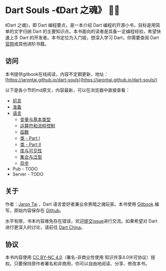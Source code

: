 # Dart Souls -《Dart 之魂》 🎯🔥

《Dart 之魂》，即 Dart 编程要点，是一本介绍 Dart 编程的开源小书，目标是用简单的文字归纳 Dart 的主要知识点。本书面向的读者是具备一定编程经验，希望快速上手 Dart 的开发者。本书定位为入门级，想深入学习 Dart，你需要查阅 Dart [官网](https://dart.dev/)或其他进阶书籍。

## 访问

本书提供gitbook在线阅读，内容不定期更新，地址：[https://jarontai.github.io/dart-souls](https://jarontai.github.io/dart-souls/) 

以下是各小节的md原文，内容最新，可以在浏览器中直接查看：

* [前言](https://github.com/jarontai/dart-souls/blob/master/foreword.md)
* [准备](https://github.com/jarontai/dart-souls/blob/master/setup.md)
* [语言](https://github.com/jarontai/dart-souls/blob/master/language/index.md)
  * [变量与基本类型](https://github.com/jarontai/dart-souls/blob/master/language/basics.md)
  * [运算符和流程控制](https://github.com/jarontai/dart-souls/blob/master/language/operators.md)
  * [函数](https://github.com/jarontai/dart-souls/blob/master/language/function.md)
  * [类 - Part I](https://github.com/jarontai/dart-souls/blob/master/language/class_i.md)
  * [类 - Part II](https://github.com/jarontai/dart-souls/blob/master/language/class_ii.md)
  * [库与可见性](https://github.com/jarontai/dart-souls/blob/master/language/visibility.md)
  * [集合与泛型](https://github.com/jarontai/dart-souls/blob/master/language/collections.md)
  * [异步](https://github.com/jarontai/dart-souls/blob/master/language/async.md)
* Pub - TODO
* Server - TODO

## 关于

作者：[Jaron Tai](https://github.com/jarontai) ，Dart 语言爱好者兼业余黑暗之魂玩家。本书使用 [Gitbook](https://legacy.gitbook.com/) 编写，原始内容保存在 [Github](https://github.com/jarontai/dart-souls)。

水平有限，书本内容难免存在错误，欢迎[提交issue](https://github.com/jarontai/dart-souls/issues/new)进行交流。如果希望对 Dart 进行更深入的讨论，请前往 [Dart China](http://www.dart-china.org/)。

## 协议

本书内容使用 [CC BY-NC 4.0](http://creativecommons.org/licenses/by-nc/4.0/)（署名-非商业性使用 知识共享4.0许可协议）授权。只要保持原作者署名和非商用，你可以自由地阅读、分享、修改本书。

